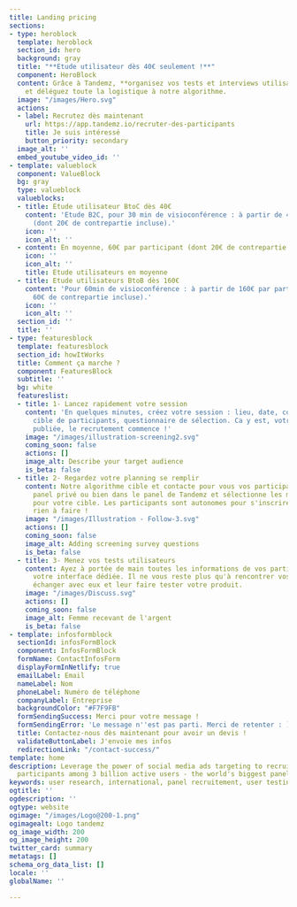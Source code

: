 ```yaml
---
title: Landing pricing
sections:
- type: heroblock
  template: heroblock
  section_id: hero
  background: gray
  title: "**Etude utilisateur dès 40€ seulement !**"
  component: HeroBlock
  content: Grâce à Tandemz, **organisez vos tests et interviews utilisateurs dès 40€**
    et déléguez toute la logistique à notre algorithme.
  image: "/images/Hero.svg"
  actions:
  - label: Recrutez dès maintenant
    url: https://app.tandemz.io/recruter-des-participants
    title: Je suis intéressé
    button_priority: secondary
  image_alt: ''
  embed_youtube_video_id: ''
- template: valueblock
  component: ValueBlock
  bg: gray
  type: valueblock
  valueblocks:
  - title: Etude utilisateur BtoC dès 40€
    content: 'Etude B2C, pour 30 min de visioconférence : à partir de 40€ par participant
      (dont 20€ de contrepartie incluse).'
    icon: ''
    icon_alt: ''
  - content: En moyenne, 60€ par participant (dont 20€ de contrepartie incluse).
    icon: ''
    icon_alt: ''
    title: Etude utilisateurs en moyenne
  - title: Etude utilisateurs BtoB dès 160€
    content: 'Pour 60min de visioconférence : à partir de 160€ par participant (dont
      60€ de contrepartie incluse).'
    icon: ''
    icon_alt: ''
  section_id: ''
  title: ''
- type: featuresblock
  template: featuresblock
  section_id: howItWorks
  title: Comment ça marche ?
  component: FeaturesBlock
  subtitle: ''
  bg: white
  featureslist:
  - title: 1- Lancez rapidement votre session
    content: 'En quelques minutes, créez votre session : lieu, date, contrepartie,
      cible de participants, questionnaire de sélection. Ca y est, votre annonce est
      publiée, le recrutement commence !'
    image: "/images/illustration-screening2.svg"
    coming_soon: false
    actions: []
    image_alt: Describe your target audience
    is_beta: false
  - title: 2- Regardez votre planning se remplir
    content: Notre algorithme cible et contacte pour vous vos participants, dans votre
      panel privé ou bien dans le panel de Tandemz et sélectionne les meilleurs profils
      pour votre cible. Les participants sont autonomes pour s'inscrire. Vous n'avez
      rien à faire !
    image: "/images/Illustration - Follow-3.svg"
    actions: []
    coming_soon: false
    image_alt: Adding screening survey questions
    is_beta: false
  - title: 3- Menez vos tests utilisateurs
    content: Ayez à portée de main toutes les informations de vos participants sur
      votre interface dédiée. Il ne vous reste plus qu'à rencontrer vos participants,
      échanger avec eux et leur faire tester votre produit.
    image: "/images/Discuss.svg"
    actions: []
    coming_soon: false
    image_alt: Femme recevant de l'argent
    is_beta: false
- template: infosformblock
  sectionId: infosFormBlock
  component: InfosFormBlock
  formName: ContactInfosForm
  displayFormInNetlify: true
  emailLabel: Email
  nameLabel: Nom
  phoneLabel: Numéro de téléphone
  companyLabel: Entreprise
  backgroundColor: "#F7F9FB"
  formSendingSuccess: Merci pour votre message !
  formSendingError: 'Le message n''est pas parti. Merci de retenter : )'
  title: Contactez-nous dès maintenant pour avoir un devis !
  validateButtonLabel: J'envoie mes infos
  redirectionLink: "/contact-success/"
template: home
description: Leverage the power of social media ads targeting to recruit the perfect
  participants among 3 billion active users - the world's biggest panel.
keywords: user research, international, panel recruitement, user testing, interviews
ogtitle: ''
ogdescription: ''
ogtype: website
ogimage: "/images/Logo@200-1.png"
ogimagealt: Logo tandemz
og_image_width: 200
og_image_height: 200
twitter_card: summary
metatags: []
schema_org_data_list: []
locale: ''
globalName: ''

---
```

